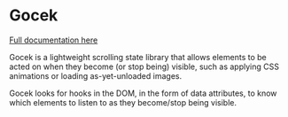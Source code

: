 # Gocek

[Full documentation here](https://mitya.uk/projects/gocek)

Gocek is a lightweight scrolling state library that allows elements to be acted on when they become (or stop being) visible, such as applying CSS animations or loading as-yet-unloaded images.

Gocek looks for hooks in the DOM, in the form of data attributes, to know which elements to listen to as they become/stop being visible.
